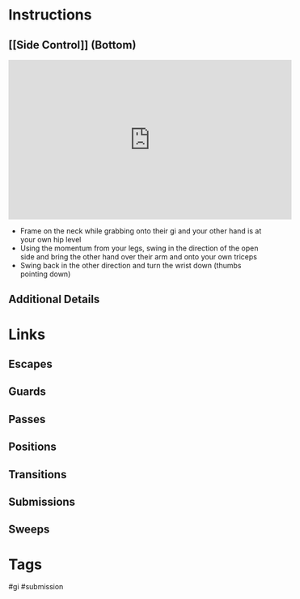 # Instructions

## [[Side Control]] (Bottom)
<iframe width="560" height="315" src="https://www.youtube.com/embed/7yby9vvzXeQ" title="YouTube video player" frameborder="0" allow="accelerometer; autoplay; clipboard-write; encrypted-media; gyroscope; picture-in-picture; web-share" allowfullscreen></iframe>

- Frame on the neck while grabbing onto their gi and your other hand is at your own hip level
- Using the momentum from your legs, swing in the direction of the open side and bring the other hand over their arm and onto your own triceps
- Swing back in the other direction and turn the wrist down (thumbs pointing down)
## Additional Details
# Links
## Escapes
## Guards
## Passes
## Positions
## Transitions
## Submissions
## Sweeps
# Tags
#gi #submission